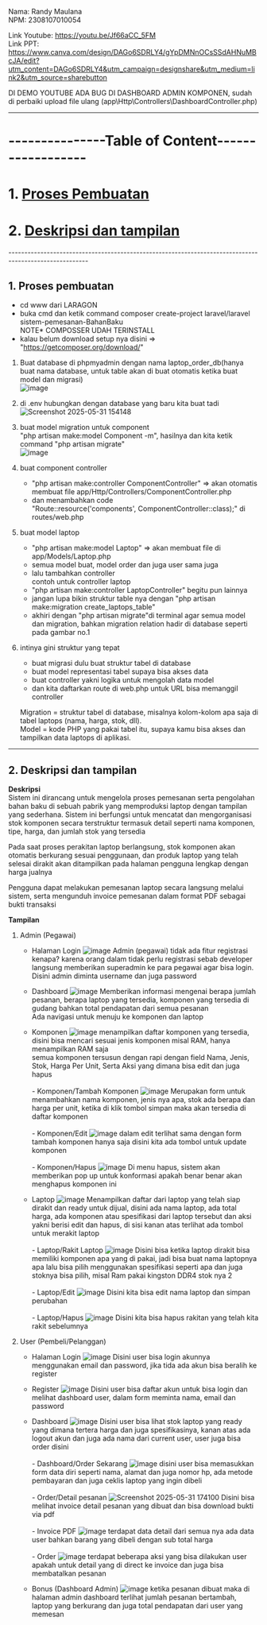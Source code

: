 Nama: Randy Maulana<br>
NPM: 2308107010054


Link Youtube: https://youtu.be/Jf66aCC_5FM <br>
Link PPT: https://www.canva.com/design/DAGo6SDRLY4/gYpDMNnOCsSSdAHNuMBcJA/edit?utm_content=DAGo6SDRLY4&utm_campaign=designshare&utm_medium=link2&utm_source=sharebutton

DI DEMO YOUTUBE ADA BUG DI DASHBOARD ADMIN KOMPONEN, sudah di perbaiki upload file ulang (app\Http\Controllers\DashboardController.php)

--------------------------------------------------------------------------------------------
# ---------------Table of Content------------------<br>
# 1.  [Proses Pembuatan](#1-proses-pembuatan)
# 2.  [Deskripsi dan tampilan](#2-deskripsi-dan-tampilan)
  
-------------------------------------------------------------------------------------------------------<br>

## 1. Proses pembuatan
- cd www dari LARAGON<br>
- buka cmd dan ketik command composer create-project laravel/laravel sistem-pemesanan-BahanBaku<br>
NOTE* COMPOSSER UDAH TERINSTALL<br>
- kalau belum download setup nya disini => "https://getcomposer.org/download/" <br>

1. Buat database di phpmyadmin dengan nama laptop_order_db(hanya buat nama database, untuk table akan di buat otomatis ketika buat model dan migrasi) <br>
   ![image](https://github.com/user-attachments/assets/7ee4498e-7313-45a3-b95a-ac9a58831159)
2. di .env hubungkan dengan database yang baru kita buat tadi<br>
   ![Screenshot 2025-05-31 154148](https://github.com/user-attachments/assets/aefc600d-7adc-4cfb-9b3f-a5668169568c)

3. buat model migration untuk component<br>
   "php artisan make:model Component -m", hasilnya dan kita ketik command "php artisan migrate"<br>
   ![image](https://github.com/user-attachments/assets/1abdf519-83a8-49ea-b3be-fef866759e75)

4. buat component controller<br>
   - "php artisan make:controller ComponentController" => akan otomatis membuat file app/Http/Controllers/ComponentController.php<br>
   - dan menambahkan code<br>
   "Route::resource('components', ComponentController::class);" di routes/web.php<br>
   
5. buat model laptop<br>
   - "php artisan make:model Laptop" => akan membuat file di app/Models/Laptop.php<br>
   - semua model buat, model order dan juga user sama juga<br>
   - lalu tambahkan controller<br>
   contoh untuk controller laptop<br>
   - "php artisan make:controller LaptopController" begitu pun lainnya<br>
   - jangan lupa bikin struktur table nya dengan "php artisan make:migration create_laptops_table"<br>
   - akhiri dengan "php artisan migrate"di terminal agar semua model dan migration, bahkan migration relation hadir di database seperti pada gambar no.1<br>

6. intinya gini struktur yang tepat<br>
   - buat migrasi dulu buat struktur tabel di database<br>
   - buat model representasi tabel supaya bisa akses data<br>
   - buat controller yakni logika untuk mengolah data model<br>
   - dan kita daftarkan route di web.php untuk URL bisa memanggil controller<br>

   Migration = struktur tabel di database, misalnya kolom-kolom apa saja di tabel laptops (nama, harga, stok, dll).<br>
   Model = kode PHP yang pakai tabel itu, supaya kamu bisa akses dan tampilkan data laptops di aplikasi.<br>


--------------------------------------------------------------------------------------------
## 2. Deskripsi dan tampilan

**Deskripsi** <br>
Sistem ini dirancang untuk mengelola proses pemesanan serta pengolahan bahan baku di sebuah pabrik yang memproduksi laptop dengan tampilan yang sederhana. Sistem ini berfungsi untuk mencatat dan mengorganisasi stok komponen secara terstruktur termasuk detail seperti nama komponen, tipe, harga, dan jumlah stok yang tersedia

Pada saat proses perakitan laptop berlangsung, stok komponen akan otomatis berkurang sesuai penggunaan, dan produk laptop yang telah selesai dirakit akan ditampilkan pada halaman pengguna lengkap dengan harga jualnya

Pengguna dapat melakukan pemesanan laptop secara langsung melalui sistem, serta mengunduh invoice pemesanan dalam format PDF sebagai bukti transaksi<br>

**Tampilan**
 1. Admin (Pegawai)
    - Halaman Login
      ![image](https://github.com/user-attachments/assets/0bb6ff89-78bb-4929-9d79-2670394d43f0)
      Admin (pegawai) tidak ada fitur registrasi kenapa? karena orang dalam tidak perlu registrasi sebab developer langsung memberikan superadmin ke para pegawai agar bisa login. Disini admin diminta username dan juga password
    - Dashboard
      ![image](https://github.com/user-attachments/assets/96291637-c356-4f7c-a1cb-77cc9cdc3974)
      Memberikan informasi mengenai berapa jumlah pesanan, berapa laptop yang tersedia, komponen yang tersedia di gudang bahkan total pendapatan dari semua pesanan<br>
      Ada navigasi untuk menuju ke komponen dan laptop
    - Komponen
      ![image](https://github.com/user-attachments/assets/fa9b74cd-9651-4f8a-b2de-3d26ce9a103d)
      menampilkan daftar komponen yang tersedia, disini bisa mencari sesuai jenis komponen misal RAM, hanya menampilkan RAM saja <br>
      semua komponen tersusun dengan rapi dengan field Nama, Jenis, Stok, Harga Per Unit, Serta Aksi yang dimana bisa edit dan juga hapus<br><br>
          - Komponen/Tambah Komponen
        ![image](https://github.com/user-attachments/assets/3ff5ffab-e5b6-4943-9f74-e8ca3e3234f4)
        Merupakan form untuk menambahkan nama komponen, jenis nya apa, stok ada berapa dan harga per unit, ketika di klik tombol simpan maka akan tersedia di daftar komponen<br><br>
          - Komponen/Edit
        ![image](https://github.com/user-attachments/assets/fd1b6083-2cd9-4716-bc9a-46bb670070df)
        dalam edit terlihat sama dengan form tambah komponen hanya saja disini kita ada tombol untuk update komponen<br><br>
          - Komponen/Hapus
        ![image](https://github.com/user-attachments/assets/1cac4e23-1620-4d3d-9659-a76750d7b897)
        Di menu hapus, sistem akan memberikan pop up untuk konformasi apakah benar benar akan menghapus komponen ini

    - Laptop
      ![image](https://github.com/user-attachments/assets/d352f219-0f52-45f6-b385-af85683a1ee1)
      Menampilkan daftar dari laptop yang telah siap dirakit dan ready untuk dijual, disini ada nama laptop, ada total harga, ada komponen atau spesifikasi dari laptop tersebut dan aksi yakni berisi edit dan hapus, di sisi kanan atas terlihat ada tombol untuk merakit laptop<br><br>
          - Laptop/Rakit Laptop
            ![image](https://github.com/user-attachments/assets/0901e4b2-b7f4-44b3-8a1e-650748f28d5f)
            Disini bisa ketika laptop dirakit bisa memiliki komponen apa yang di pakai, jadi bisa buat nama laptopnya apa lalu bisa pilih menggunakan spesifikasi seperti apa dan juga stoknya bisa pilih, misal Ram pakai kingston DDR4 stok nya 2<br><br>
          - Laptop/Edit
            ![image](https://github.com/user-attachments/assets/2e3fb57a-453b-442d-ac77-03f639d0aafb)
            Disini kita bisa edit nama laptop dan simpan perubahan<br><br>
          - Laptop/Hapus
            ![image](https://github.com/user-attachments/assets/5fdc04c7-4757-4d00-b774-a342100bd27c)
            Disini kita bisa hapus rakitan yang telah kita rakit sebelumnya

            







 2. User (Pembeli/Pelanggan)
    - Halaman Login
      ![image](https://github.com/user-attachments/assets/1adf2896-c43e-41e4-a94a-3975b65edb11)
      Disini user bisa login akunnya menggunakan email dan password, jika tida ada akun bisa beralih ke register
    - Register
      ![image](https://github.com/user-attachments/assets/0222b59a-9c8f-46ec-9869-8a903a7ea808)
      Disini user bisa daftar akun untuk bisa login dan melihat dashboard user, dalam form meminta nama, email dan password
    - Dashboard
      ![image](https://github.com/user-attachments/assets/bbbed6bc-3991-46f5-a3f8-5bb69479d931)
      Disini user bisa lihat stok laptop yang ready yang dimana tertera harga dan juga spesifikasinya, kanan atas ada logout akun dan juga ada nama dari current user, user juga bisa order disini<br><br>
          - Dashboard/Order Sekarang
          ![image](https://github.com/user-attachments/assets/3028a4bb-1d15-4969-ab27-86df645f01b6)
          disini user bisa memasukkan form data diri seperti nama, alamat dan juga nomor hp, ada metode pembayaran dan juga ceklis laptop yang ingin dibeli<br><br>
          - Order/Detail pesanan
          ![Screenshot 2025-05-31 174100](https://github.com/user-attachments/assets/b8710c29-c7cb-4dd9-905f-40bbc9f66f4c)
          Disini bisa melihat invoice detail pesanan yang dibuat dan bisa download bukti via pdf<br><br>
          - Invoice PDF
          ![image](https://github.com/user-attachments/assets/17cf42c1-3670-4929-8fc3-653889716ba1)
          terdapat data detail dari semua nya ada data user bahkan barang yang dibeli dengan sub total harga<br><br>
          - Order
          ![image](https://github.com/user-attachments/assets/03748f85-b62b-4a79-b530-1aa99bdfde82)
          terdapat beberapa aksi yang bisa dilakukan user apakah untuk detail yang di direct ke invoice dan juga bisa membatalkan pesanan


    - Bonus (Dashboard Admin)
      ![image](https://github.com/user-attachments/assets/6961df08-5f48-49e9-9349-3ee554da868e)
      ketika pesanan dibuat maka di halaman admin dashboard terlihat jumlah pesanan bertambah, laptop yang berkurang dan juga total pendapatan dari user yang memesan




      


    







